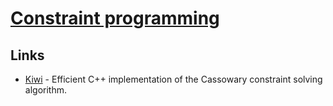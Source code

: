 # [Constraint programming](https://en.wikipedia.org/wiki/Constraint_programming)

## Links

- [Kiwi](https://github.com/nucleic/kiwi) - Efficient C++ implementation of the Cassowary constraint solving algorithm.
